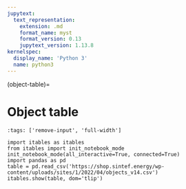 ```yaml
---
jupytext:
  text_representation:
    extension: .md
    format_name: myst
    format_version: 0.13
    jupytext_version: 1.13.8
kernelspec:
  display_name: 'Python 3'
  name: python3
---
```


(object-table)=
# Object table

```{code-cell} ipython3
:tags: ['remove-input', 'full-width']

import itables as itables
from itables import init_notebook_mode
init_notebook_mode(all_interactive=True, connected=True)
import pandas as pd
table = pd.read_csv('https://shop.sintef.energy/wp-content/uploads/sites/1/2022/04/objects_v14.csv')
itables.show(table, dom='tlip')
```
